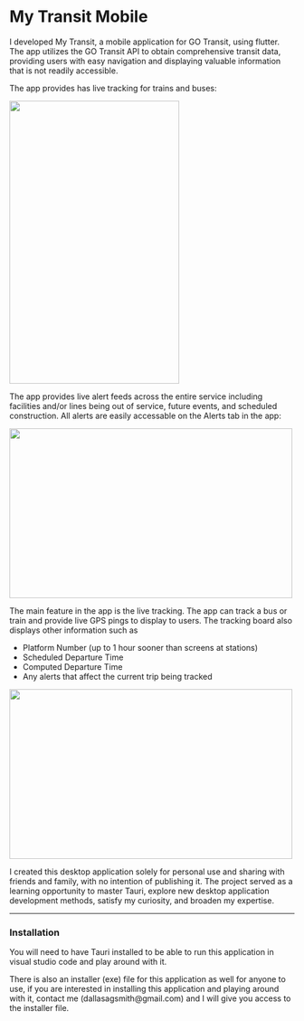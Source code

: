 <h1>My Transit Mobile</h1>

<p>I developed My Transit, a mobile application for GO Transit, using flutter. The app utilizes the GO Transit API to obtain comprehensive transit data, providing users with easy navigation and displaying valuable information that is not readily accessible.</p>
<p>The app provides has live tracking for trains and buses:</p>
<img src="https://i.imgur.com/uuaRtD4.png" width="300" height="500"/>
<p>The app provides live alert feeds across the entire service including facilities and/or lines being out of service, future events, and scheduled construction. All alerts are easily accessable on the Alerts tab in the app:</p>
<img src="https://i.imgur.com/FvnwzWx.png" width="500" height="300"/>
<p>The main feature in the app is the live tracking. The app can track a bus or train and provide live GPS pings to display to users. The tracking board also displays other information such as</p>
<ul>
  <li>Platform Number (up to 1 hour sooner than screens at stations)</li>
  <li>Scheduled Departure Time</li>
  <li>Computed Departure Time</li>
  <li>Any alerts that affect the current trip being tracked</li>
</ul>
<img src="https://i.imgur.com/KD24Qq2.png" width="500" height="300"/>
<p>I created this desktop application solely for personal use and sharing with friends and family, with no intention of publishing it. The project served as a learning opportunity to master Tauri, explore new desktop application development methods, satisfy my curiosity, and broaden my expertise.</p>
<hr/>
<h3>Installation</h3>
<p>You will need to have Tauri installed to be able to run this application in visual studio code and play around with it. </p>
<p>There is also an installer (exe) file for this application as well for anyone to use, if you are interested in installing this application and playing around with it, contact me (dallasagsmith@gmail.com) and I will give you access to the installer file.</p>
